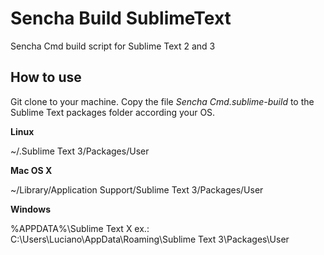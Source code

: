 Sencha Build SublimeText
========================

Sencha Cmd build script for Sublime Text 2 and 3

How to use
----------

Git clone to your machine.
Copy the file *Sencha Cmd.sublime-build* to the Sublime Text packages folder according your OS.

**Linux**

~/.Sublime Text 3/Packages/User

**Mac OS X**

~/Library/Application Support/Sublime Text 3/Packages/User

**Windows**

%APPDATA%\Sublime Text X
ex.: C:\Users\Luciano\AppData\Roaming\Sublime Text 3\Packages\User
